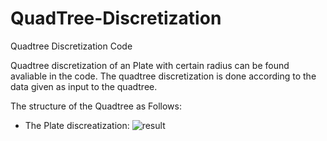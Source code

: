 # QuadTree-Discretization
Quadtree Discretization Code 

Quadtree discretization of an Plate with certain radius can be found avaliable in the code.
The quadtree discretization is done according to the data given as input to the quadtree.

The structure of the Quadtree as Follows:


* The Plate discreatization:
![result](https://github.com/Edizhanssy/QuadTree-Discretization/assets/128889535/740af1de-856b-4035-9fff-dd8aebb389c3)
